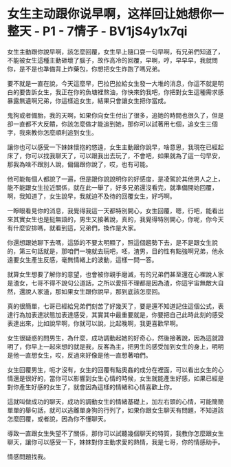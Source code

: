 # 女生主动跟你说早啊，这样回让她想你一整天 - P1 - 7情子 - BV1jS4y1x7qi

女生主動跟你說早啊，該怎麼回覆，女生早上隨口耍一句早啊，有兄弟們知道了，不能被女生這種主動砸壞了腦子，故作高冷的回覆，早啊，哼，早早早，我就問你，是不是也準備背上炸藥包，你想把女生炸跑了嗎兄弟。

要不就是一直在說，今天這麼早，巴拉巴拉給女生發一大堆的消息，你這不就是明白的要告訴女生，我正在你的魚塘裡熬油，你快來釣我吧，你把對女生這種需求感暴露無遺啊兄弟，你這樣追女生，結果只會讓女生把你當成。

鬼狗或者備胎，我的天啊，如果你向女生付出了很多，追她的時間也很久了，但是卻一直都不大反饋，你該怎麼做才能追到她，那你可以試著用七個，追女生三個字，我來教你怎麼順利追到女生。

讓你也可以感受一下妹妹懷抱的悠遠，女生主動跟你說早，啥意思，我現在已經起床了，你可以找我聊天了，可以跟我出去玩了，不會吧，如果就為了這一句早安，那我為啥不跟別人說，偏偏跟你說了，哎，也有可能。

他可能每個人都說了一遍，但是跟你說說明你的好感度，是凌駕於其他男人之上，能不能跟女生拉近關係，就在此一舉了，好多兄弟還沒看完，就準備開始回覆，啊，我知道了，女生說早，我就迫不及待的回覆女生，好巧啊。

一睜眼看見你的消息，我覺得我這一天都特別開心，女生回覆，嗯，行吧，能看出來其實女生也是挺無語的，男生又接著說，真的，我覺得特別開心，你呢，你今天有什麼安排嗎，就看到這，兄弟們，換作是大家。

你還想跟她聊下去嗎，這舔的不要太明顯了，照這個趨勢下去，是不是跟女生說的，第三句話就是，那咱們一塊就去玩吧，呸，渣男，目的性有點強啊兄弟，他永遠要女生產生反感，毫無情緒上的波動，這樣一問一答。

就算女生想要了解你的意望，也會被你親手磨滅，有的兄弟們甚至還在心裡說人家是渣女，七哥不得不說句公道話，之所以愛搭不理都是因為渣，你這宇宙無敵大自然，還說人家渣，那如果女生跟你說早，那到底該怎麼回。

真的很簡單，七哥已經給兄弟們刻苦了好幾天了，要是還不知道記住這個公式，表達行為加表達狀態加表達感受，其實其中最重要就是，你要把自己此時此刻的感受表達出來，比如說早啊，你就可以說，比起晚啊，我更喜歡早啊。

女生很疑惑的問男生，為什麼，成功調動起她的好奇心，然後接著說，因為這就證明了，你早上一起來想的就是我，反客為主，把男生的感受加到女生的身上，明明是他一直想女生，哎，反過來好像是他一直想著咱們。

女生回覆男生，呃才沒有，女生的回覆有點奧姦的成分在裡面，可以看出女生的心情還是很好的，當你可以影響到女生心情的時候，女生就能產生好感，如果已經是對你產生好感的女生了，就會因為這樣的情緒和心情喜歡上你。

這就叫做成功的聊天，成功的調動女生的情緒基礎上，加左右頭的心情，可能簡簡單單的舉句話，就可以逃離單身狗的行列了，如果你跟女生聊天有問題，不知道該怎麼回覆，或者說，因為你不懂聊天。

導致一直跟女生失望不了關係，那你可以試聽幾個聊天的特質，我教你怎麼跟女生聊天，讓你可以感受一下，妹妹對你主動求愛的熱情，我是七哥，你的情感助手。

情感問題找我。